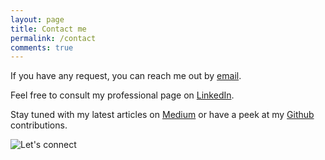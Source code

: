 ```yaml
---
layout: page
title: Contact me
permalink: /contact
comments: true
---
```


<div class="row justify-content-between">
<div class="col-md-8 pr-5">

<p>If you have any request, you can reach me out by <a href="{{ site.email }}">email</a>.</p>

<p>Feel free to consult my professional page on <a href="{{ site.linkedin }}">LinkedIn</a>.</p>

<p>Stay tuned with my latest articles on <a href="{{ site.medium }}">Medium</a> or have a peek at my <a href="{{ site.github }}">Github</a> contributions. </p>

</div>

<div class="col-md-4">
  <img class="img-fluid" src="https://images.unsplash.com/photo-1456324504439-367cee3b3c32?ixlib=rb-1.2.1&ixid=eyJhcHBfaWQiOjEyMDd9&auto=format&fit=crop&w=2100&q=80" alt="Let's connect">
</div>
</div>
